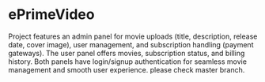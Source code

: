 # ePrimeVideo
Project features an admin panel for movie uploads (title, description, release date, cover image), user management, and subscription handling (payment gateways). The user panel offers movies, subscription status, and billing history. Both panels have login/signup authentication for seamless movie management and smooth user experience. please check master branch.
